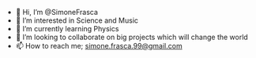 - 👋 Hi, I’m @SimoneFrasca
- 👀 I’m interested in Science and Music
- 🌱 I’m currently learning Physics
- 💞️ I’m looking to collaborate on big projects which will change the world
- 📫 How to reach me; simone.frasca.99@gmail.com

<!---
SimoneFrasca/SimoneFrasca is a ✨ special ✨ repository because its `README.md` (this file) appears on your GitHub profile.
You can click the Preview link to take a look at your changes.
--->
